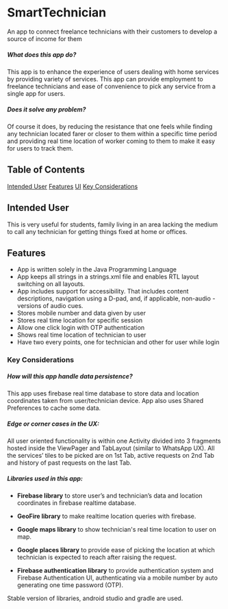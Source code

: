 # SmartTechnician
An app to connect freelance technicians with their customers to develop a source of income for them

##### What does this app do?

This app is to enhance the experience of users dealing with home services by providing variety of services. This app can provide employment to freelance technicians and ease of convenience to pick any service from a single app for users.

##### Does it solve any problem?

Of course it does, by reducing the resistance that one feels while finding any technician located farer or closer to them within a specific time period and providing real time location of worker coming to them to make it easy for users to track them.

## Table of Contents

[Intended User](https://github.com/vishalrao8/SmartTechnician/blob/master/README.md#intended-user)
[Features](https://github.com/vishalrao8/SmartTechnician/blob/master/README.md#features)
[UI]()
[Key Considerations](https://github.com/vishalrao8/SmartTechnician/blob/master/README.md#key-considerations)

## Intended User

This is very useful for students, family living in an area lacking the medium to call any technician for getting things fixed at home or offices. 

## Features

- App is written solely in the Java Programming Language
- App keeps all strings in a strings.xml file and enables RTL layout switching on all layouts.
- App includes support for accessibility. That includes content descriptions, navigation using a D-pad, and, if applicable, non-audio -versions of audio cues.
- Stores mobile number and data given by user
- Stores real time location for specific session
- Allow one click login with OTP authentication
- Shows real time location of technician to user
- Have two every points, one for technician and other for user while login

### Key Considerations

##### How will this app handle data persistence? 

This app uses firebase real time database to store data and location coordinates taken from user/technician device. App also uses Shared Preferences to cache some data.

##### Edge or corner cases in the UX:

All user oriented functionality is within one Activity divided into 3 fragments hosted inside the ViewPager and TabLayout (similar to WhatsApp UX). All the services’ tiles to be picked are on 1st Tab, active requests on 2nd Tab and history of past requests on the last Tab.

##### Libraries used in this app:

- **Firebase library** to store user’s and technician’s data and location coordinates in firebase realtime database.
    
- **GeoFire library** to make realtime location queries with firebase.

- **Google maps library** to show technician's real time location to user on map.

- **Google places library** to provide ease of picking the location at which technician is expected to reach after raising the request.

- **Firebase authentication library** to provide authentication system and Firebase Authentication UI, authenticating via a mobile number by auto generating one time password (OTP).

Stable version of libraries, android studio and gradle are used.
